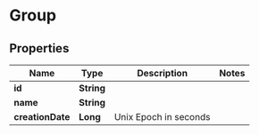 

# Group


## Properties

Name | Type | Description | Notes
------------ | ------------- | ------------- | -------------
**id** | **String** |  | 
**name** | **String** |  | 
**creationDate** | **Long** | Unix Epoch in seconds | 



